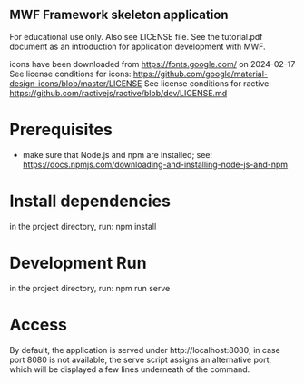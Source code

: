 ## MWF Framework skeleton application
For educational use only. Also see LICENSE file. See the tutorial.pdf document as an introduction for application development with MWF.

icons have been downloaded from https://fonts.google.com/ on 2024-02-17
See license conditions for icons: https://github.com/google/material-design-icons/blob/master/LICENSE
See license conditions for ractive: https://github.com/ractivejs/ractive/blob/dev/LICENSE.md

# Prerequisites
- make sure that Node.js and npm are installed; see: https://docs.npmjs.com/downloading-and-installing-node-js-and-npm

# Install dependencies
in the project directory, run: npm install

# Development Run
in the project directory, run: npm run serve

# Access
By default, the application is served under http://localhost:8080; in case port 8080 is not available, the serve script assigns an alternative port, which will be displayed a few lines underneath of the command. 
